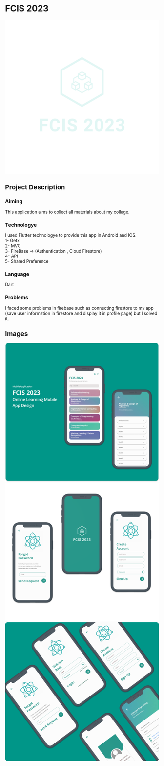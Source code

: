 # FCIS 2023
![](assets/logo_transparent.png)

## Project Description

### Aiming
This application aims to collect all materials about my collage. 
### Technologye
I used Flutter technologye to provide this app in Android and IOS.<br />
1- Getx <br />
2- MVC <br />
3- FireBase => (Authentication , Cloud Firestore) <br />
4- API <br />
5- Shared Preference <br />
### Language 
Dart

### Problems
I faced some problems in firebase such as connecting firestore to my app (save user information in firestore and display it in profile page) but I solved it.

## Images
![](Mockup/Group%2038.png)
![](Mockup/Frame%207.png)
![](Mockup/Frame%208.png)
